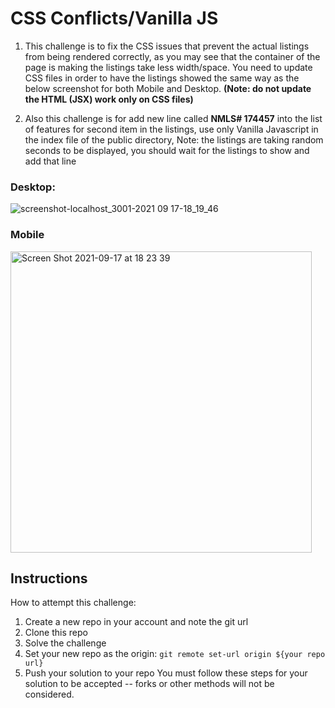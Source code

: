 # CSS Conflicts/Vanilla JS


1. This challenge is to fix the CSS issues that prevent the actual listings from being rendered correctly, as you may see that the container of the page is making the listings take less width/space. You need to update CSS files in order to have the listings showed the same way as the below screenshot for both Mobile and Desktop. **(Note: do not update the HTML (JSX) work only on CSS files)**

2. Also this challenge is for add new line called **NMLS# 174457** into the list of features for second item in the listings, use only Vanilla Javascript in the index file of the public directory, Note: the listings are taking random seconds to be displayed, you should wait for the listings to show and add that line


### Desktop:
![screenshot-localhost_3001-2021 09 17-18_19_46](https://user-images.githubusercontent.com/74684711/133832200-7253d4e1-9a80-45d0-8dcf-99e9cc8b3a07.png)

### Mobile

<img width="482" alt="Screen Shot 2021-09-17 at 18 23 39" src="https://user-images.githubusercontent.com/74684711/133832222-ed9917bc-64cf-4c28-b734-db139931c2dd.png">


## Instructions
How to attempt this challenge:
1) Create a new repo in your account and note the git url
2) Clone this repo
3) Solve the challenge
4) Set your new repo as the origin: `git remote set-url origin ${your repo url}`
5) Push your solution to your repo
You must follow these steps for your solution to be accepted -- forks or other methods will not be considered.
